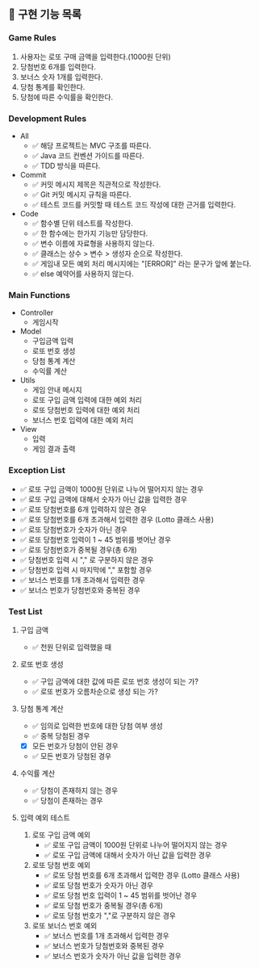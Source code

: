 ## 🚀 구현 기능 목록

### Game Rules
1. 사용자는 로또 구매 금액을 입력한다.(1000원 단위)
2. 당첨번호 6개를 입력한다.
3. 보너스 숫자 1개를 입력한다.
4. 당첨 통계를 확인한다.
5. 당첨에 따른 수익률을 확인한다.

### Development Rules
- All
  - ✅ 해당 프로젝트는 MVC 구조를 따른다.
  - ✅ Java 코드 컨벤션 가이드를 따른다.
  - ✅ TDD 방식을 따른다.
- Commit
  - ✅ 커밋 메시지 제목은 직관적으로 작성한다.
  - ✅ Git 커밋 메시지 규칙을 따른다.
  - ✅ 테스트 코드를 커밋할 때 테스트 코드 작성에 대한 근거를 입력한다.
- Code
  - ✅ 함수별 단위 테스트를 작성한다.
  - ✅ 한 함수에는 한가지 기능만 담당한다.
  - ✅ 변수 이름에 자료형을 사용하지 않는다.
  - ✅ 클래스는 상수 > 변수 > 생성자 순으로 작성한다.
  - ✅ 게임내 모든 예외 처리 메시지에는 "[ERROR]" 라는 문구가 앞에 붙는다.
  - ✅ else 예약어를 사용하지 않는다.

### Main Functions
- Controller
  - 게임시작
- Model
  - 구입금액 입력
  - 로또 번호 생성
  - 당첨 통계 계산
  - 수익률 계산
- Utils
  - 게임 안내 메시지
  - 로또 구입 금액 입력에 대한 예외 처리
  - 로또 당첨번호 입력에 대한 예외 처리
  - 보너스 번호 입력에 대한 예외 처리
- View
  - 입력
  - 게임 결과 출력

### Exception List
- ✅ 로또 구입 금액이 1000원 단위로 나누어 떨어지지 않는 경우
- ✅ 로또 구입 금액에 대해서 숫자가 아닌 값을 입력한 경우
- ✅ 로또 당첨번호를 6개 입력하지 않은 경우
- ✅ 로또 당첨번호를 6개 초과해서 입력한 경우 (Lotto 클래스 사용)
- ✅ 로또 당첨번호가 숫자가 아닌 경우
- ✅ 로또 당첨번호 입력이 1 ~ 45 범위를 벗어난 경우
- ✅ 로또 당첨번호가 중복될 경우(총 6개)
- ✅ 당첨번호 입력 시 "," 로 구분하지 않은 경우
- ✅ 당첨번호 입력 시 마지막에 "," 포함할 경우
- ✅ 보너스 번호를 1개 초과해서 입력한 경우
- ✅ 보너스 번호가 당첨번호와 중복된 경우


### Test List
1. 구입 금액
   - ✅ 천원 단위로 입력했을 때
2. 로또 번호 생성
   - ✅ 구입 금액에 대한 값에 따른 로또 번호 생성이 되는 가?
   - ✅ 로또 번호가 오름차순으로 생성 되는 가?
3. 당첨 통계 계산
   - ✅ 임의로 입력한 번호에 대한 당첨 여부 생성
   - ✅ 중복 당첨된 경우
   - [x] 모든 번호가 당첨이 안된 경우
   - ✅ 모든 번호가 당첨된 경우
4. 수익률 계산
   - ✅ 당첨이 존재하지 않는 경우
   - ✅ 당첨이 존재하는 경우

6. 입력 예외 테스트
   1. 로또 구입 금액 예외 
      - ✅ 로또 구입 금액이 1000원 단위로 나누어 떨어지지 않는 경우
      - ✅ 로또 구입 금액에 대해서 숫자가 아닌 값을 입력한 경우
   2. 로또 당첨 번호 예외
      - ✅ 로또 당첨 번호를 6개 초과해서 입력한 경우 (Lotto 클래스 사용)
      - ✅ 로또 당첨 번호가 숫자가 아닌 경우
      - ✅ 로또 당첨 번호 입력이 1 ~ 45 범위를 벗어난 경우
      - ✅ 로또 당첨 번호가 중복될 경우(총 6개)
      - ✅ 로또 당첨 번호가 ","로 구분하지 않은 경우
   3. 로또 보너스 번호 예외
      - ✅ 보너스 번호를 1개 초과해서 입력한 경우
      - ✅ 보너스 번호가 당첨번호와 중복된 경우
      - ✅ 보너스 번호가 숫자가 아닌 값을 입력한 경우
        
      
      
